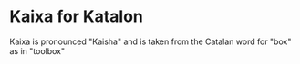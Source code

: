 # Kaixa for Katalon

Kaixa is pronounced "Kaisha" and is taken from the Catalan word for "box" as in "toolbox"
